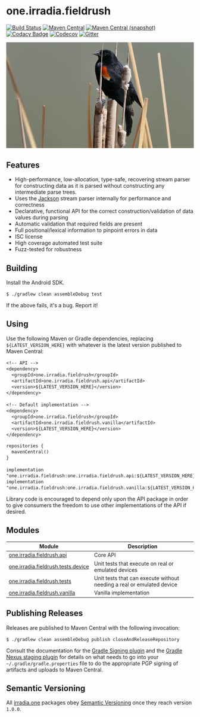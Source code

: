 one.irradia.fieldrush
===

[![Build Status](https://img.shields.io/travis/irradia/one.irradia.fieldrush.svg?style=flat-square)](https://travis-ci.org/irradia/one.irradia.fieldrush)
[![Maven Central](https://img.shields.io/maven-central/v/one.irradia.fieldrush/one.irradia.fieldrush.api.svg?style=flat-square)](http://search.maven.org/#search%7Cga%7C1%7Cg%3A%22one.irradia.fieldrush%22)
[![Maven Central (snapshot)](https://img.shields.io/nexus/s/https/oss.sonatype.org/one.irradia.fieldrush/one.irradia.fieldrush.api.svg?style=flat-square)](https://oss.sonatype.org/content/repositories/snapshots/one.irradia.fieldrush/)
[![Codacy Badge](https://img.shields.io/codacy/grade/a3e668a39b864af3ade820e5e637778b.svg?style=flat-square)](https://www.codacy.com/app/github_79/one.irradia.fieldrush?utm_source=github.com&amp;utm_medium=referral&amp;utm_content=irradia/one.irradia.fieldrush&amp;utm_campaign=Badge_Grade)
[![Codecov](https://img.shields.io/codecov/c/github/irradia/one.irradia.fieldrush.svg?style=flat-square)](https://codecov.io/gh/irradia/one.irradia.fieldrush)
[![Gitter](https://badges.gitter.im/irradia-org/community.svg)](https://gitter.im/irradia-org/community?utm_source=badge&utm_medium=badge&utm_campaign=pr-badge)

![fieldrush](./src/site/resources/fieldrush.jpg?raw=true)

## Features

* High-performance, low-allocation, type-safe, recovering stream parser for constructing data as it
  is parsed without constructing any intermediate parse trees.
* Uses the [Jackson](https://github.com/FasterXML/jackson) stream parser internally for performance and correctness
* Declarative, functional API for the correct construction/validation of data values during parsing
* Automatic validation that required fields are present
* Full positional/lexical information to pinpoint errors in data
* ISC license
* High coverage automated test suite
* Fuzz-tested for robustness

## Building

Install the Android SDK.

```
$ ./gradlew clean assembleDebug test
```

If the above fails, it's a bug. Report it!

## Using

Use the following Maven or Gradle dependencies, replacing `${LATEST_VERSION_HERE}` with
whatever is the latest version published to Maven Central:

```
<!-- API -->
<dependency>
  <groupId>one.irradia.fieldrush</groupId>
  <artifactId>one.irradia.fieldrush.api</artifactId>
  <version>${LATEST_VERSION_HERE}</version>
</dependency>

<!-- Default implementation -->
<dependency>
  <groupId>one.irradia.fieldrush</groupId>
  <artifactId>one.irradia.fieldrush.vanilla</artifactId>
  <version>${LATEST_VERSION_HERE}</version>
</dependency>
```

```
repositories {
  mavenCentral()
}

implementation "one.irradia.fieldrush:one.irradia.fieldrush.api:${LATEST_VERSION_HERE}"
implementation "one.irradia.fieldrush:one.irradia.fieldrush.vanilla:${LATEST_VERSION_HERE}"
```

Library code is encouraged to depend only upon the API package in order to give consumers
the freedom to use other implementations of the API if desired.

## Modules

|Module|Description|
|------|-----------|
| [one.irradia.fieldrush.api](https://github.com/irradia/one.irradia.fieldrush/tree/develop/one.irradia.fieldrush.api) | Core API
| [one.irradia.fieldrush.tests.device](https://github.com/irradia/one.irradia.fieldrush/tree/develop/one.irradia.fieldrush.tests.device) | Unit tests that execute on real or emulated devices
| [one.irradia.fieldrush.tests](https://github.com/irradia/one.irradia.fieldrush/tree/develop/one.irradia.fieldrush.tests) | Unit tests that can execute without needing a real or emulated device
| [one.irradia.fieldrush.vanilla](https://github.com/irradia/one.irradia.fieldrush/tree/develop/one.irradia.fieldrush.vanilla) | Vanilla implementation

## Publishing Releases

Releases are published to Maven Central with the following invocation:

```
$ ./gradlew clean assembleDebug publish closeAndReleaseRepository
```

Consult the documentation for the [Gradle Signing plugin](https://docs.gradle.org/current/userguide/signing_plugin.html)
and the [Gradle Nexus staging plugin](https://github.com/Codearte/gradle-nexus-staging-plugin/) for
details on what needs to go into your `~/.gradle/gradle.properties` file to do the appropriate
PGP signing of artifacts and uploads to Maven Central.

## Semantic Versioning

All [irradia.one](https://www.irradia.one) packages obey [Semantic Versioning](https://www.semver.org)
once they reach version `1.0.0`.

